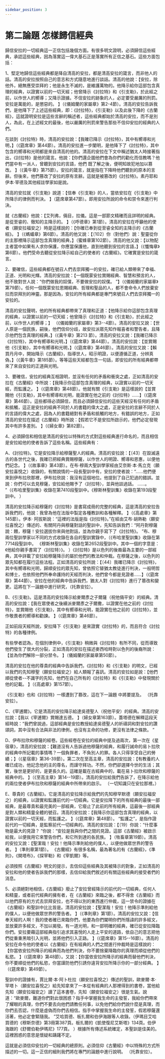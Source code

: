 ```yaml
---
sidebar_position: 3
---
```


# 第二論題 怎樣歸信經典

歸信安拉的一切經典這一正信包括幾個方面。有很多明文證明，必須歸信這些經典，承認這些經典，因為落實這一偉大基石正是落實所有正信之基石。這些方面包括：

1、堅定地歸信這些經典都是降自清高的安拉，都是清高安拉的箴言，而非他人的話。清高的安拉按照自己的意志和方式隨意地進行談話。清高的他說：【安拉，除他外，絕無應受崇拜的；他是永生不滅的，是維護萬物的。他降示給你這部包含真理的經典，以證實以前的一切天經；他曾降示《討拉特》和《引支勒》，於此經之前，以作世人的嚮導；又降示證據。不信安拉的跡象的人，必定要受嚴厲的刑罰。安拉是萬能的，是懲惡的。 】（《儀姆蘭的家屬章》第2-4節）。清高的安拉告訴我們，是他降下了上述這些經典，即：《討拉特》，《引支勒》以及此後下降的《古蘭經》，這就證明安拉是這些言辭的稱述者，這些經典都始於清高的安拉，而不是別人，為此，在上述經文的最後，他以嚴厲的刑罰來警告那些不信仰安拉的經典的人們。

在談到《討拉特》時，清高的安拉說：【我確已降示《討拉特》，其中有嚮導和光明，】（《筵席章》第44節）。清高的安拉進一步闡明，是他降下了《討拉特》，其中包含的嚮導和光明都是來自清高的他的。清高的安拉在下文中稱述猶太人時接著指出，《討拉特》是他的箴言。他說：【你們還企圖他們會為你們的勸化而信教嗎？他們當中有一派人，曾聽到安拉的言語，他們
既了解之後，便明知故犯地加以篡改。 】（《黃牛章》第75節）。安拉的箴言，就是指在下降時他們聽到的原本的言辭。但後來，他們篡改了安拉的原有言辭。這就是被篡改的《討拉特》。素丹耶和伊本·宰德及其他經註學家如是說。

清高的安拉就《引支勒》說道：【信奉《引支勒》的人，當依安拉在《引支勒》中所降示的律例而判決。 】（筵席章第47節）。即用安拉所說的命令和禁令來進行判決。

就《古蘭經》他說：【艾列弗，倆目，拉儀。這是一部節文精確而且詳明的經典。是從至睿的、徹知的主降示的。 】（《呼德章》第1節）。清高的安拉在呼籲他的使者（願安拉福安之）時是這樣說的：【你確已奉到從至睿全知的主降示的《古蘭經》。 】（《螞蟻章》第6節）。清高的他又說：【〔102〕你（對他們）說：聖靈從你的主那裡降示這部包含真理的經典，】（蜜蜂章第102節）。清高的他又說：【以物配主者當中如果有人求你保護，你應當保護他，直到他聽到安拉的言語，】（《懺悔章》第6節）。他們受命去聽從安拉降示給自己的使者的《古蘭經》。它確實是安拉的箴言。

2、要確信，這些經典都在號召人們去崇拜獨一的安拉，確已給人類帶來了幸福、正道、光明和光輝。清高的安拉說：【一個既蒙安拉賞賜經典、智慧和預言的人，他不致對世人說：“你們做我的奴僕，不要做安拉的奴僕。 ”】（《儀姆蘭的家屬章》第79節）。任何一個既蒙安拉恩賜經典、哲理和聖品的人，都不會命令人們放棄安拉而崇拜別的神靈。那是因為，安拉的所有經典都是專門來號召人們去崇拜獨一的安拉的。

清高的安拉聲明，他的所有經典都帶來了真理和正道：【他降示給你這部包含真理的經典，以證實以前的一切天經；他曾降示《討拉特》和《引支勒》，於此經之前，以作世人的嚮導；】
（《儀姆蘭的家屬章》第3--4節）。清高的安拉又說：【世人原是一個民族，嗣後，他們信仰分歧，故安拉派眾先知作報喜者和警告者，且降示他們包含真理的經典，】（《黃牛章》第213
節）。清高的安拉又說：【我確已降示《討拉特》，其中有嚮導和光明，】（《筵席章》第44節）。清高的安拉說：【並賞賜他《引支勒》，其中有嚮導和光明，】（《筵席章》第46節）。清高的安拉又說：【賴買丹月中，開始降示《古蘭經》，指導世人，昭示明證，以便遵循正道，分辨真偽，】（《黃牛章》第185節）。等等這些天經都包含一句話，即安拉的所有經典都帶來了來自安拉的正道與光明。

3、要確信，安拉的經典互相證明，並沒有任何的矛盾和衝突之處，正如清高的安拉在《古蘭經》中所說：【我降示你這部包含真理的經典，以證實以前的一切天經，而監護之。 】（《筵席章》第48節）。他就有關《引支勒》是這樣說的【並賞賜他《引支勒》，其中有嚮導和光明，能證實在他之前的《討拉特》……】（《筵席章》第46節）。這些都得必須歸信，而且必須歸信安拉的這些天經沒有任何的矛盾和抵觸，這正是安拉的經典不同於人的書籍的偉大之處，正是安拉的言辭不同於人的言語的偉大之處，因為人的書籍絕對有矛盾和抵觸的地方，有錯誤的地方，正如清高的安拉在描述《古蘭經》時所說：【假若它不是安拉所啟示的，他們必定發現其中有許多差別。 】（《婦女章》第82節）。

4、必須歸信和相信是清高的安拉以特殊的方式對這些經典進行命名的，而且相信是安拉給他的使者告訴了這些名稱。這些經典有：

A、《討拉特》。它是安拉降示給穆薩聖人的經典。清高的安拉說：【〔43〕在毀滅遠古的各世代之後，我確已把經典賞賜穆薩，以作世人的明證、嚮導和恩惠，以便他們記念。 】（《故事章》第43節）。在布·穆兩大聖訓學家經由艾奈斯·本·馬立克（願安拉喜悅之）收錄的，有關說情的一段長聖訓中有，安拉的使者說：“……他們便來到伊布拉欣那裡，伊布拉欣說：我沒有這個地位。他提到了自己犯過的錯誤。並說：你們可以去見穆薩，安拉給他賜予了〈討拉特〉，並與他談過話。 ……。 ”（《布哈里聖訓集》收錄在第7410段聖訓中。《穆斯林聖訓集》收錄在第193段聖訓中。 ）

清高的安拉降示給穆薩的《討拉特》是書寫成冊的完整的經典，這是清高的安拉告訴我們的，他說：我曾為他在法版中製定各種教訓和各種解釋。 】（《高處章》第145節）。伊本· 阿拔斯說：“這裡的法版是指《討拉特》。”在經由艾布·胡熱勒（願安拉喜悅之）傳述的、有關阿丹與穆薩對話的聖訓中，先知告訴我們：“阿丹對穆薩說：餵，穆薩！安拉選拔你來與他對話，並為你親手寫下了《討拉特》。 ”布、穆兩位聖訓學家以不同的方式收錄在各自的聖訓實錄中，（《布哈里聖訓集》收錄在第7714段聖訓中。 《穆斯林聖訓集》收錄在第2652段聖訓中。其中一個的字意是：《他給你親手書寫了〈討拉特〉》。 ）《討拉特》是以色列的後裔最為主要的一部經典，其中詳載了安拉給穆薩降示的屬於他們的教法和仲裁。在穆薩之後，以色列的眾先知都在履行這些法程。正如清高的安拉所說：【〔44〕我確已降示《討拉特》，其中有嚮導和光明，歸順安拉的眾先知，曾依照它替猶太教徒進行判決，一般明哲和博士，也依照他們所奉命護持的天經而判決，他們曾今都是見證者……】（《筵席章》第44節）。安拉在他的經典中告訴我們，猶太人對《討拉特》進行了篡改和變更。這將在下一論題中進行研究，（托靠安拉）。

B、《引支勒》。這是清高的安拉降示給麥爾彥之子爾薩（祝他倆平安）的經典。清高的安拉說：【我在眾使者之後續派麥爾彥之子爾撒，以證實在他之前的《討拉特》，並賞賜他《引支勒》，其中有嚮導和光明，能證實在他之前的《討拉特》，並作敬畏者的嚮導和勸諫。 】（《筵席章》第46節）。

正如前段天經所說，安拉降下《引支勒》是來證實《討拉特》的，而且符合《討拉特》的各種律例。

有些學者認為，在個別律例中，《引支勒》稍微與《討拉特》有所不同，從而導致他們發生了很大的分裂，正如清高的安拉在描述麥西哈時對以色列的後裔所說：【並為你們解除一部分禁令。 】（儀姆蘭的家屬章第50節）。

清高的安拉在他的尊貴的經典中告訴我們，《討拉特》和《引支勒》的明文，已經以我們的先知穆聖（願安拉福安之）給人類報了喜訊。清高的安拉如是說：【他們順從使者--不識字的先知，他們在自己所有的《討拉特》和《引支勒》中發現關於他的記載。 】（《高處章》第157節）。

《引支勒》也和《討拉特》一樣遭到了篡改，這在下一論題
中將要提及。 （托靠安拉）。

C、《宰逋爾》。它是清高的安拉降示給達吳德聖人（祝他平安）的經典。清高的安拉說：【我以《宰逋爾》賞賜達五德。 】（婦女章第163節）。蓋塔德在解釋這段天經時說：“我們曾說過，這部經典是安拉教授給達吳德聖人的祈禱詞和對安拉的讚頌詞，其中沒有合法與非法的律例，也沒有主命的功修，更沒有法律之條款。 ”

D、伊布拉欣和穆薩的經卷。這些經卷在安拉的經典中提及過兩次，第一次在《星宿章》，清高的安拉說：【難道沒有人告訴過他穆薩的經典，和履行誡命的易卜拉欣的經典中所記載的事情嗎？一個負罪者，不負別人的罪。各人只得享受自己的勞績；】（《星宿章》第36-39節）。第二次在至高主章，清高的安拉說：【有教養的人確已成功，他記念他的主的尊名，而謹守拜功。不然，你們卻選擇今世的生活；其實，後世是更好的，是更長久的。這確是載在古經典中的，載在易卜拉欣和穆薩的經典中的。 】（《至高主章》第14--19節）。清高的安拉給我們告訴了，在降示給他的兩位使者伊布拉欣和穆薩的經典中所帶來的啟示。 （一切知識只在安拉那裡。）

E、尊貴的《古蘭經》。它是清高的安拉降示給我們的先知穆罕默德（願安拉福安之）的經典，以證實和監護前代的一切經典。它是安拉降下的所有經典的最後一部經典，是最尊貴和最完美的一部經典，它廢止了此前的所有經典，這最後一部經典是對人類和精靈全體的號召。清高的安拉說：【我降示你這部包含真理的經典，以證實以前的一切天經，而監護之。 】（《筵席章》第48節）。 “監護之”，是指作證前代的一切經典，是監察前代一切經典的。清高的安拉說：【〔19〕你說：“什麼事物是最大的見證？ ”你說：“安拉是我與你們之間的見證。這部《古蘭經》被啟示給我，以便我用它來警告你們，和它所到達的各民族。 】（牲畜章第19節）。清高的安拉又說：【聖潔哉！安拉！他降示準則給他的僕人，以便他做眾世界的警告者。 】（準則章第1節）。 《古蘭經》有很多名稱，最為著名的有《古蘭經》，《準則》，《開塔布》，《探宰勒》和《宰凱爾》等。

必須按照《古蘭經》明文的提示，去信仰這些經典及其被降示的對象，正如清高的安拉和他的使者告訴我們的那樣，去信仰給我們敘述的有關這些經典的接受者們的消息。

5、必須絕對地相信，《古蘭經》廢止了安拉曾經降示的前代的一切經典，任何人和精靈，或者前代經典的擁有者，在《古蘭經》來臨之後，都不得舍《古蘭經》而以他們原有的方式去崇拜安拉，也不得以別的東西進行仲裁，這一禁令的證據在《古蘭經》和聖訓中比比皆是。清高的安拉說：【聖潔哉！安拉！他降示準則給他的僕人，以便他做眾世界的警告者。 】（《準則章》第1節）。清高的安拉又說：【信奉天經的人啊！我的使者確已來臨你們，他要為你們闡明你們所隱諱的許多經文，並放棄許多經文，不加以揭發。有一道光明，和一部明確的經典，確已從安拉降臨你們。安拉要藉這部經典指引追求其喜悅的人走上平安的道路，依自己的意志把他們從重重黑暗引入光明，並將他們引入正路。 】（《筵席章》第15--16節）。清高的安拉在命令他的使者以《古蘭經》在有經典的人們之間進行仲裁時是這樣說的：【你當依安拉所降示的經典而為他們判決，你不要捨棄降臨你的真理而順從他們的私慾。 】（《筵席章》第48節）。又說：【你當依安拉所降示的經典而替他們判決，你不要順從他們的私慾，你當謹防他們引誘你違背安拉所降示你的一部分經典。 】（《筵席章》第49節）。

聖訓中的證據有，賈比爾·本·阿卜杜拉（願安拉喜悅之）傳述的聖訓，歐麥爾·本·罕塔卜（願安拉喜悅之）給先知拿來了一本從有經典的人那裡得到的書卷，當他給先知（願安拉福安之）讀了這本書卷，先知（願安拉福安之）很是生氣。說道：“歐麥爾，難道你們對此很困惑？指手中掌握我生命的主發誓，我給你們帶來了耀眼的真理，你們不要去向他們請教任何事，以免他們給你們說什麼是真理，而你們去否認，什麼是虛偽而你們去相信。指手中掌握我生命的主發誓，假若穆薩還活著，他必定會緊隨我。 ”艾哈買德、板扎爾和伯伊海跟等人收錄。（伊瑪目艾哈買德的《穆斯奈德》第3冊第387頁。板扎爾的《凱使復尼艾斯塔》134頁。伯伊海跟的《舒爾伯勒伊瑪尼》177頁。 ）根據所有傳述系統確定，本聖訓是佳美的。這裡困惑的意思是懷疑和躊躇不定。

這就是必須信仰安拉的一切經典的總原則。必須信仰《古蘭經》中以特殊的方式所描述的一切。這一正信的細則我們將在專門的論題中進行說明。 （托靠安拉）。
